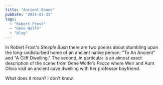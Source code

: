 ```yaml
---
title: "Ancient Bones"
pubDate: "2024-03-31"
tags: 
  - "Robert Frost"
  - "Gene Wolfe"
  - "blog"
---
```


In Robert Frost's _Steeple Bush_ there are two poems about stumbling upon the long-undisturbed home of an ancient native person; "To An Ancient" and "A Cliff Dwelling." The second, in particular is an almost exact description of the scene from Gene Wolfe's _Peace_ where Weir and Aunt Olivia visit an ancient cave dwelling with her professor boyfriend.

What does it mean? I don't know.
